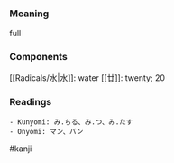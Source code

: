 ### Meaning

full

### Components

[[Radicals/水|水]]: water [[廿]]: twenty; 20

### Readings

```
- Kunyomi: み.ちる、み.つ、み.たす
- Onyomi: マン、バン
```

#kanji